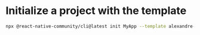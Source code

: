 # Initialize a project with the template

```sh
npx @react-native-community/cli@latest init MyApp --template alexandre-em/react-native-template
```
